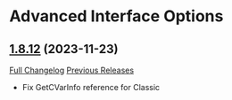 # Advanced Interface Options

## [1.8.12](https://github.com/Stanzilla/AdvancedInterfaceOptions/tree/1.8.12) (2023-11-23)
[Full Changelog](https://github.com/Stanzilla/AdvancedInterfaceOptions/compare/1.8.11...1.8.12) [Previous Releases](https://github.com/Stanzilla/AdvancedInterfaceOptions/releases)

- Fix GetCVarInfo reference for Classic  
